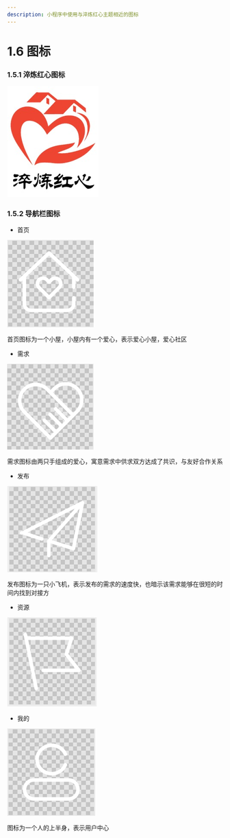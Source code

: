 ```yaml
---
description: 小程序中使用与淬炼红心主题相近的图标
---
```


# 1.6 图标

### 1.5.1 淬炼红心图标

![&#x6DEC;&#x70BC;&#x7EA2;&#x5FC3;&#x56FE;&#x6807;](../.gitbook/assets/f4dbafe182bd6791f054b2a5d0ce5d7.jpg)

### 1.5.2 导航栏图标

* 首页

![&#x9996;&#x9875;&#x56FE;&#x6807;](../.gitbook/assets/eq9h-ee7-692g-oxh-t-cm.png)

首页图标为一个小屋，小屋内有一个爱心，表示爱心小屋，爱心社区

* 需求

![&#x9700;&#x6C42;&#x56FE;&#x6807;](../.gitbook/assets/q-6j-6-y-cfe4l4-zusd-ma71.png)

需求图标由两只手组成的爱心，寓意需求中供求双方达成了共识，与友好合作关系

* 发布

![&#x53D1;&#x5E03;&#x56FE;&#x6807;](../.gitbook/assets/8-3ik-y-dz-rxxx-alusdzs.png)

发布图标为一只小飞机，表示发布的需求的速度快，也暗示该需求能够在很短的时间内找到对接方

* 资源

![](../.gitbook/assets/rim_tq0n-_mb66cs6-b8c.png)

* 我的

![&#x6211;&#x7684;&#x56FE;&#x6807;](../.gitbook/assets/b5uvjtg9-h-fc-s4_3ev89f.png)

图标为一个人的上半身，表示用户中心

##  



